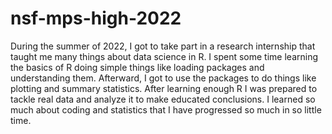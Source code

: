 # nsf-mps-high-2022
During the summer of 2022, I got to take part in a research internship that taught me many things about data science in R. I spent some time learning the basics of R doing simple things like loading packages and understanding them. Afterward, I got to use the packages to do things like plotting and summary statistics. After learning enough R I was prepared to tackle real data and analyze it to make educated conclusions. I learned so much about coding and statistics that I have progressed so much in so little time. 
